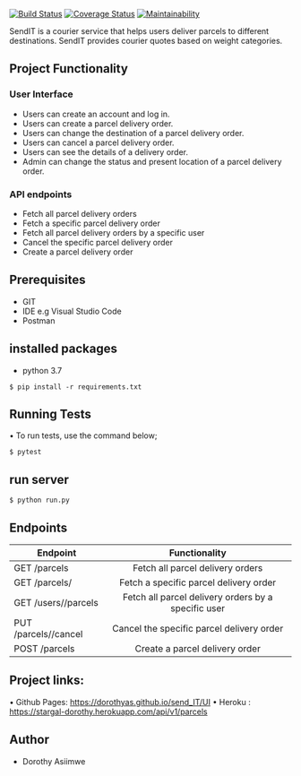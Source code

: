 [![Build Status](https://travis-ci.com/dorothyas/send_IT.svg?branch=API-feature)](https://travis-ci.com/dorothyas/send_IT)
[![Coverage Status](https://coveralls.io/repos/github/dorothyas/send_IT/badge.svg?branch=develop)](https://coveralls.io/github/dorothyas/send_IT?branch=develop)
[![Maintainability](https://api.codeclimate.com/v1/badges/12bd3858a3bc8cdf3343/maintainability)](https://codeclimate.com/github/dorothyas/send_IT/maintainability)

SendIT is a courier service that helps users deliver parcels to different destinations. SendIT provides courier quotes based on weight categories.

## Project Functionality
### User Interface
- Users can create an account and log in.
- Users can create a parcel delivery order.
- Users can change the destination of a parcel delivery order.
- Users can cancel a parcel delivery order.
- Users can see the details of a delivery order.
- Admin can change the status and present location of a parcel delivery order.

### API endpoints

- Fetch all parcel delivery orders
- Fetch a specific parcel delivery order
- Fetch all parcel delivery orders by a specific user
- Cancel the specific parcel delivery order
- Create a parcel delivery order

## Prerequisites
- GIT
- IDE e.g Visual Studio Code
- Postman

## installed packages
- python 3.7
``` 
$ pip install -r requirements.txt

```
## Running Tests
• To run tests, use the command below;
``` 
$ pytest

```

## run server
``` 
$ python run.py
```

## Endpoints

|Endpoint |Functionality |
|---------|:------------:|
|GET /parcels|Fetch all parcel delivery orders| 
|GET /parcels/<parcelId>|Fetch a specific parcel delivery order|
|GET /users/<userId>/parcels |Fetch all parcel delivery orders by a specific user |
|PUT /parcels/<parcelId>/cancel|Cancel the specific parcel delivery order|
|POST /parcels| Create a parcel delivery order| 

## Project links:
•	Github Pages: https://dorothyas.github.io/send_IT/UI
• Heroku : https://stargal-dorothy.herokuapp.com/api/v1/parcels
## Author
- Dorothy Asiimwe
